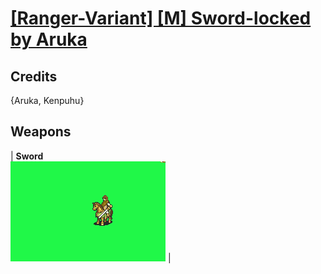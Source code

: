# [\[Ranger-Variant\] \[M\] Sword-locked by Aruka](./)
## Credits

{Aruka, Kenpuhu}

## Weapons

| <b>Sword</b><br/><img alt="Sword animation" src="./1.%20Sword/Sword.gif"/> |
